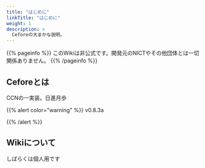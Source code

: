 ```yaml
---
title: "はじめに"
linkTitle: "はじめに"
weight: 1
description: >
  Ceforeの大まかな説明。
---
```


{{% pageinfo %}}
このWikiは非公式です。開発元のNICTやその他団体とは一切関係ありません。
{{% /pageinfo %}}

## Ceforeとは

CCNの一実装。日進月歩

{{% alert color="warning" %}}
v0.8.3a 

{{% /alert %}}

## Wikiについて

しばらくは個人用です



## 
